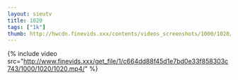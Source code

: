 ```yaml
--- 
layout: sieutv
title: 1020
tags: ["1k"]
thumb: http://hwcdn.finevids.xxx/contents/videos_screenshots/1000/1020/preview.mp4.jpg
---
```

{% include video src="http://www.finevids.xxx/get_file/1/c664dd88f45d1e7bd0e33f858303c743/1000/1020/1020.mp4/" %} 

